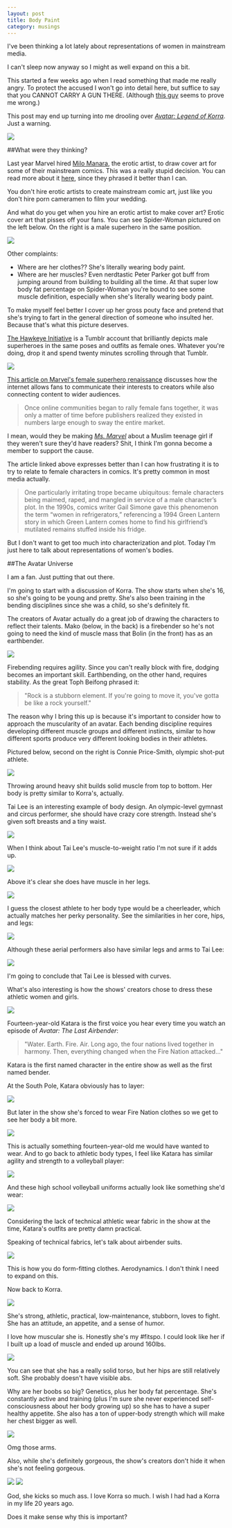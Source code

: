 ```yaml
---
layout: post
title: Body Paint
category: musings
---
```


I've been thinking a lot lately about representations of women in mainstream media.

I can't sleep now anyway so I might as well expand on this a bit.

This started a few weeks ago when I read something that made me really angry. To protect the accused I won't go into detail here, but suffice to say that you CANNOT CARRY A GUN THERE. (Although [this guy](http://www.articlesuponarticles.com/2014/06/handcuffed-man-pulls-out-gun-from-butt-crack-shoots-at-officers/) seems to prove me wrong.)

This post may end up turning into me drooling over *[Avatar: Legend of Korra](http://www.nick.com/legend-of-korra/episodes/)*. Just a warning.

<img class="wide" src="http://blogs-images.forbes.com/merrillbarr/files/2014/09/The-Legend-of-Korra-Book-3-27.png"/>











##What were they thinking?

Last year Marvel hired [Milo Manara](http://www.milomanara.it/), the erotic artist, to draw cover art for some of their mainstream comics. This was a really stupid decision. You can read more about it [here](http://io9.com/check-out-spider-woman-1-starring-spider-womans-ass-1624535918), since they phrased it better than I can.

You don't hire erotic artists to create mainstream comic art, just like you don't hire porn cameramen to film your wedding.

And what do you get when you hire an erotic artist to make cover art? Erotic cover art that pisses off your fans. You can see Spider-Woman pictured on the left below. On the right is a male superhero in the same position.

<img class="wide" src="http://www.nextquotidiano.it/wp-content/uploads/2014/11/spider-woman-marvel-manara-1.jpg"/>

Other complaints:

- Where are her clothes?? She's literally wearing body paint.
- Where are her muscles? Even nerdtastic Peter Parker got buff from jumping around from building to building all the time. At that super low body fat percentage on Spider-Woman you're bound to see some muscle definition, especially when she's literally wearing body paint.

To make myself feel better I cover up her gross pouty face and pretend that she's trying to fart in the general direction of someone who insulted her. Because that's what this picture deserves.

[The Hawkeye Initiative](http://thehawkeyeinitiative.com/) is a Tumblr account that brilliantly depicts male superheroes in the same poses and outfits as female ones. Whatever you're doing, drop it and spend twenty minutes scrolling through that Tumblr. 

<a href="http://thehawkeyeinitiative.com/"><img class="wide" src="http://36.media.tumblr.com/67ede2b797b7be380fe42953fdd1e8bc/tumblr_mu4kutf7c71rr5ii2o1_500.jpg"/></a>

[This article on Marvel's female superhero renaissance](http://www.vulture.com/2015/05/marvels-female-superhero-renaissance.html?mid=twitter_nymag) discusses how the internet allows fans to communicate their interests to creators while also connecting content to wider audiences.

>Once online communities began to rally female fans together, it was only a matter of time before publishers realized they existed in numbers large enough to sway the entire market.

I mean, would they be making *[Ms. Marvel](http://marvel.com/comics/issue/49089/ms_marvel_2014_1)* about a Muslim teenage girl if they weren't sure they'd have readers? Shit, I think I'm gonna become a member to support the cause.

The article linked above expresses better than I can how frustrating it is to try to relate to female characters in comics. It's pretty common in most media actually.

>One particularly irritating trope became ubiquitous: female characters being maimed, raped, and mangled in service of a male character’s plot. In the 1990s, comics writer Gail Simone gave this phenomenon the term “women in refrigerators,” referencing a 1994 Green Lantern story in which Green Lantern comes home to find his girlfriend’s mutilated remains stuffed inside his fridge.

But I don't want to get too much into characterization and plot. Today I'm just here to talk about representations of women's bodies. 







##The Avatar Universe

I am a fan. Just putting that out there.

I'm going to start with a discussion of Korra. The show starts when she's 16, so she's going to be young and pretty. She's also been training in the bending disciplines since she was a child, so she's definitely fit.

The creators of Avatar actually do a great job of drawing the characters to reflect their talents. Mako (below, in the back) is a firebender so he's not going to need the kind of muscle mass that Bolin (in the front) has as an earthbender.

<img class="wide" src="http://images.latintimes.com/sites/latintimes.com/files/2014/01/17/legend-korra.jpg
"/>

Firebending requires agility. Since you can't really block with fire, dodging becomes an important skill. Earthbending, on the other hand, requires stability. As the great Toph Beifong phrased it:


>"Rock is a stubborn element. If you're going to move it, you've gotta be like a rock yourself."

The reason why I bring this up is because it's important to consider how to approach the muscularity of an avatar. Each bending discipline requires developing different muscle groups and different instincts, similar to how different sports produce very different looking bodies in their athletes.

Pictured below, second on the right is Connie Price-Smith, olympic shot-put athlete.

<a href="http://www.mymodernmet.com/profiles/blogs/howard-schatz-beverly-ornstein-athlete"><img class="wide" src="http://api.ning.com/files/DtcI2O2Ry7AkCy3juXInP4bVMvCfpP-1evv5zfKqdLm7gP07YBqX7UXp8r3h9jxlPXLQFAir4PZdCHkKjgfT*r0vdgkrmHZQ/1082134545.jpeg"/></a>

Throwing around heavy shit builds solid muscle from top to bottom. Her body is pretty similar to Korra's, actually.


Tai Lee is an interesting example of body design. An olympic-level gymnast and circus performer, she should have crazy core strength. Instead she's given soft breasts and a tiny waist.

<img class="wide" src="http://img2.wikia.nocookie.net/__cb20150215160824/avatar/es/images/9/91/Ty_Lee_encantadora.png"/>

When I think about Tai Lee's muscle-to-weight ratio I'm not sure if it adds up.

<img class="wide" src="http://images5.fanpop.com/image/photos/24900000/ty-lee-ty-lee-mai-zuko-and-azula-24947567-736-552.jpg"/>

Above it's clear she does have muscle in her legs.

<img class="wide" src="http://vignette1.wikia.nocookie.net/avatar/images/1/1f/Ty_Lee's_acrobatics.png/revision/latest?cb=20140908142129"/>

I guess the closest athlete to her body type would be a cheerleader, which actually matches her perky personality. See the similarities in her core, hips, and legs:

<img class="wide" src="http://assets.houstontexans.com/assets/cheerleaders/Brandi-full-body_H1K3238.jpg"/>

Although these aerial performers also have similar legs and arms to Tai Lee:

<img class="wide" src="http://misslife.wpengine.netdna-cdn.com/wp-content/uploads/2012/10/cirque1a.jpg"/>

I'm going to conclude that Tai Lee is blessed with curves.

What's also interesting is how the shows' creators chose to dress these athletic women and girls.

<img class="wide" src="http://upload.wikimedia.org/wikipedia/en/f/fb/Katara.png"/>

Fourteen-year-old Katara is the first voice you hear every time you watch an episode of *Avatar: The Last Airbender*:

>"Water. Earth. Fire. Air. Long ago, the four nations lived together in harmony. Then, everything changed when the Fire Nation attacked..."

Katara is the first named character in the entire show as well as the first named bender. 

At the South Pole, Katara obviously has to layer:

<img class="wide" src="http://images5.fanpop.com/image/photos/26800000/Katara-katara-26887951-720-480.png"/>

But later in the show she's forced to wear Fire Nation clothes so we get to see her body a bit more.

<img class="wide" src="http://images4.fanpop.com/image/photos/21500000/Katara-katara-21593396-700-700.png"/>

This is actually something fourteen-year-old me would have wanted to wear. And to go back to athletic body types, I feel like Katara has similar agility and strength to a volleyball player:

<img class="wide" src="http://www.scottgoold.org/images/issues/jaqueline.jpg"/>

And these high school volleyball uniforms actually look like something she'd wear:

<img class="wide" src="http://upload.wikimedia.org/wikipedia/commons/e/ec/High_school_women_volleyball_07.jpg"/>

Considering the lack of technical athletic wear fabric in the show at the time, Katara's outfits are pretty damn practical.

Speaking of technical fabrics, let's talk about airbender suits.

<img class="wide" src="https://mlpforums.com/uploads/monthly_10_2014/blogentry-8039-0-80388500-1412407938.png"/>

This is how you do form-fitting clothes. Aerodynamics. I don't think I need to expand on this.

Now back to Korra.

<img class="wide" src="https://chicgeekspeaks.files.wordpress.com/2014/09/b4-trailer-099.png"/>

She's strong, athletic, practical, low-maintenance, stubborn, loves to fight. She has an attitude, an appetite, and a sense of humor.

I love how muscular she is. Honestly she's my #fitspo. I could look like her if I built up a load of muscle and ended up around 160lbs.

<img class="wide" src="http://emertainmentmonthly.com/wp-content/uploads/2014/10/korra.png"/>

You can see that she has a really solid torso, but her hips are still relatively soft. She probably doesn't have visible abs.

Why are her boobs so big? Genetics, plus her body fat percentage. She's constantly active and training (plus I'm sure she never experienced self-consciousness about her body growing up) so she has to have a super healthy appetite. She also has a ton of upper-body strength which will make her chest bigger as well.

<img class="wide" src="http://www.cinemablend.com/images/sections/67870/The_Legend_of_Korra_67870.jpg"/>

Omg those arms.

Also, while she's definitely gorgeous, the show's creators don't hide it when she's not feeling gorgeous.

<img class="wide" src="http://loli.animeblogger.net/wp-content/uploads/korra021.png"/>

<img class="wide" src="http://www.jamerkel.com/wp-content/uploads/The-Legend-of-Korra-Book-3-Finale-10.png"/>

God, she kicks so much ass. I love Korra so much. I wish I had had a Korra in my life 20 years ago.

Does it make sense why this is important?